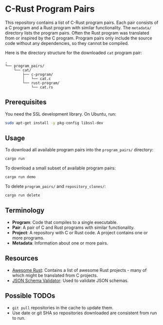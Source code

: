 # C-Rust Program Pairs

This repository contains a list of C-Rust program pairs.  Each pair consists of
a C program and a Rust program with similar functionality.  The `metadata/`
directory lists the program pairs.  Often the Rust program was translated from
or inspired by the C program.  Program pairs only include the source code
without any dependencies, so they cannot be compiled.

Here is the directory structure for the downloaded `cat` program pair:

```text
.
└── program_pairs/
    └── cat/
        ├── c-program/
        │   └── cat.c
        └── rust-program/
            └── cat.rs
```

## Prerequisites

You need the SSL development library.  On Ubuntu, run:

```sh
sudo apt-get install -y pkg-config libssl-dev
```

## Usage

To download all available program pairs into the `program_pairs/` directory:

```sh
cargo run
```

To download a small subset of available program pairs:

```sh
cargo run demo
```

To delete `program_pairs/` and `repository_clones/`:

```sh
cargo run delete
```

## Terminology

- **Program**: Code that compiles to a single executable.
- **Pair**: A pair of C and Rust programs with similar functionality.
- **Project**: A repository with C or Rust code.  A project contains one or more programs.
- **Metadata**: Information about one or more pairs.

## Resources

- [Awesome Rust](https://github.com/rust-unofficial/awesome-rust): Contains a list of awesome Rust projects - many of which might be translated from C projects.
- [JSON Schema Validator](https://www.jsonschemavalidator.net/): Used to validate JSON schemas.

## Possible TODOs

- `git pull` repositories in the cache to update them.
- Use date or git SHA so repositories downloaded are consistent from run to run.
